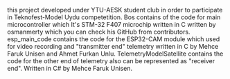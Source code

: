 this project developed under YTU-AESK student club in order to participate in Teknofest-Model Uydu competetition.
Bos contains of the code for main microcontroller which It's  STM-32 F407 microchip written in C written by osmanmerty which you can check his GitHub from contributors.
esp_main_code contains the code for the ESP32-CAM module which used for video recording and "transmitter end" telemetry written in C by Mehce Faruk Unisen and Ahmet Furkan Unlu.
TelemetryModelSatellite contains the code for the other end of telemetry also can be represented as "receiver end". Written in C# by Mehce Faruk Unisen.
